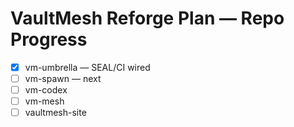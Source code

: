 # VaultMesh Reforge Plan — Repo Progress
- [x] vm-umbrella — SEAL/CI wired
- [ ] vm-spawn — next
- [ ] vm-codex
- [ ] vm-mesh
- [ ] vaultmesh-site
